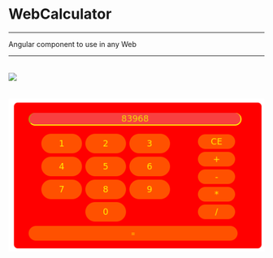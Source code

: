 # WebCalculator
<hr/>
<p>Angular component to use in any Web</p>
<hr/>

## <img src="./images/Operación.png">  
## <img src="./images/Resultado.png">
